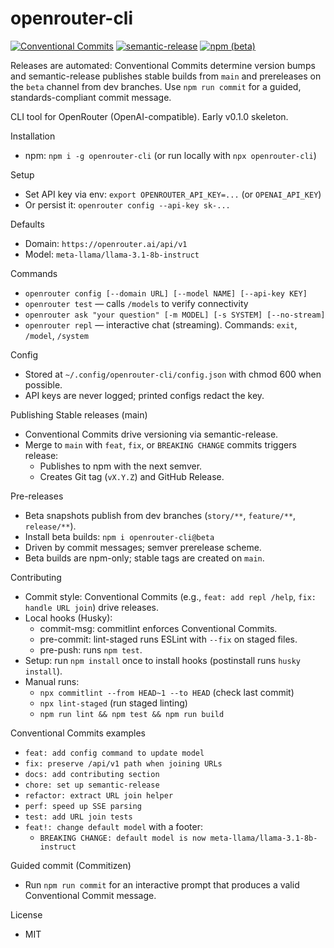 # openrouter-cli

[![Conventional Commits](https://img.shields.io/badge/Conventional%20Commits-1.0.0-yellow.svg)](https://www.conventionalcommits.org)
[![semantic-release](https://img.shields.io/badge/semantic--release-automated-green?logo=semantic-release)](https://semantic-release.gitbook.io)
[![npm (beta)](https://img.shields.io/npm/v/openrouter-cli/beta)](https://www.npmjs.com/package/openrouter-cli)

Releases are automated: Conventional Commits determine version bumps and semantic-release publishes stable builds from `main` and prereleases on the `beta` channel from dev branches. Use `npm run commit` for a guided, standards-compliant commit message.

CLI tool for OpenRouter (OpenAI-compatible). Early v0.1.0 skeleton.

Installation
- npm: `npm i -g openrouter-cli` (or run locally with `npx openrouter-cli`)

Setup
- Set API key via env: `export OPENROUTER_API_KEY=...` (or `OPENAI_API_KEY`)
- Or persist it: `openrouter config --api-key sk-...`

Defaults
- Domain: `https://openrouter.ai/api/v1`
- Model: `meta-llama/llama-3.1-8b-instruct`

Commands
- `openrouter config [--domain URL] [--model NAME] [--api-key KEY]`
- `openrouter test` — calls `/models` to verify connectivity
- `openrouter ask "your question" [-m MODEL] [-s SYSTEM] [--no-stream]`
- `openrouter repl` — interactive chat (streaming). Commands: `exit`, `/model`, `/system`

Config
- Stored at `~/.config/openrouter-cli/config.json` with chmod 600 when possible.
- API keys are never logged; printed configs redact the key.

Publishing
Stable releases (main)
- Conventional Commits drive versioning via semantic-release.
- Merge to `main` with `feat`, `fix`, or `BREAKING CHANGE` commits triggers release:
  - Publishes to npm with the next semver.
  - Creates Git tag (`vX.Y.Z`) and GitHub Release.

Pre-releases
- Beta snapshots publish from dev branches (`story/**`, `feature/**`, `release/**`).
- Install beta builds: `npm i openrouter-cli@beta`
- Driven by commit messages; semver prerelease scheme.
- Beta builds are npm-only; stable tags are created on `main`.

Contributing
- Commit style: Conventional Commits (e.g., `feat: add repl /help`, `fix: handle URL join`) drive releases.
- Local hooks (Husky):
  - commit-msg: commitlint enforces Conventional Commits.
  - pre-commit: lint-staged runs ESLint with `--fix` on staged files.
  - pre-push: runs `npm test`.
- Setup: run `npm install` once to install hooks (postinstall runs `husky install`).
- Manual runs:
  - `npx commitlint --from HEAD~1 --to HEAD` (check last commit)
  - `npx lint-staged` (run staged linting)
  - `npm run lint && npm test && npm run build`

Conventional Commits examples
- `feat: add config command to update model`
- `fix: preserve /api/v1 path when joining URLs`
- `docs: add contributing section`
- `chore: set up semantic-release`
- `refactor: extract URL join helper`
- `perf: speed up SSE parsing`
- `test: add URL join tests`
- `feat!: change default model` with a footer:
  - `BREAKING CHANGE: default model is now meta-llama/llama-3.1-8b-instruct`

Guided commit (Commitizen)
- Run `npm run commit` for an interactive prompt that produces a valid Conventional Commit message.

License
- MIT
